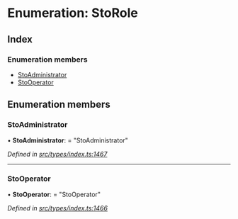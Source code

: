 # Enumeration: StoRole

## Index

### Enumeration members

- [StoAdministrator](_types_index_.storole.md#stoadministrator)
- [StoOperator](_types_index_.storole.md#stooperator)

## Enumeration members

### StoAdministrator

• **StoAdministrator**: = "StoAdministrator"

_Defined in [src/types/index.ts:1467](https://github.com/PolymathNetwork/polymath-sdk/blob/d34930f/src/types/index.ts#L1467)_

---

### StoOperator

• **StoOperator**: = "StoOperator"

_Defined in [src/types/index.ts:1466](https://github.com/PolymathNetwork/polymath-sdk/blob/d34930f/src/types/index.ts#L1466)_

